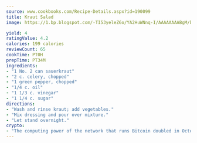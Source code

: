 ```yaml
---
source: www.cookbooks.com/Recipe-Details.aspx?id=190099
title: Kraut Salad
image: https://1.bp.blogspot.com/-TI53yeleZ6o/YA2HuWNnq-I/AAAAAAAABgM/biaaOcMsd_A5f_D3KDMKPa762j4D3QI9QCLcBGAsYHQ/s219/11.png

yield: 4
ratingValue: 4.2
calories: 199 calories
reviewCount: 65
cookTime: PT0H
prepTime: PT34M
ingredients:
- "1 No. 2 can sauerkraut"
- "2 c. celery, chopped"
- "1 green pepper, chopped"
- "1/4 c. oil"
- "1 1/3 c. vinegar"
- "1 1/4 c. sugar"
directions:
- "Wash and rinse kraut; add vegetables."
- "Mix dressing and pour over mixture."
- "Let stand overnight."
crypto:
- "The computing power of the network that runs Bitcoin doubled in October, pushing out all but the most dedicated miners."
---
```

